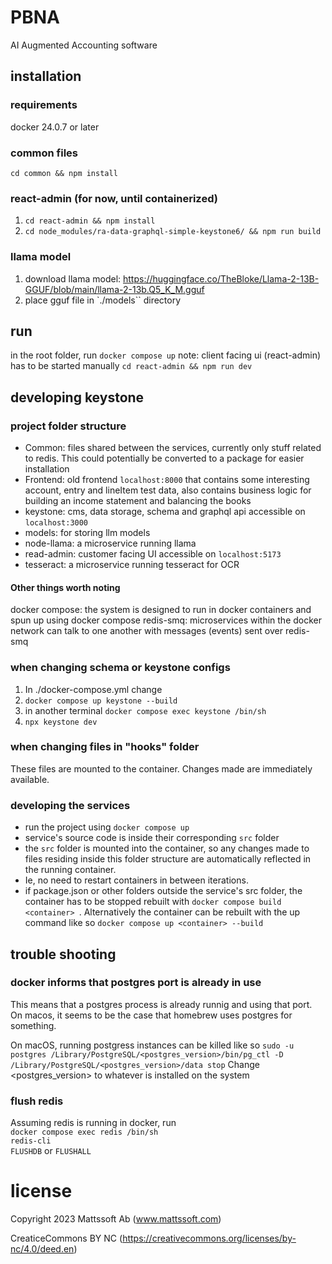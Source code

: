 # PBNA

AI Augmented Accounting software

## installation

### requirements
docker 24.0.7 or later

### common files
`cd common && npm install`

### react-admin (for now, until containerized)
1. `cd react-admin && npm install`
2. `cd node_modules/ra-data-graphql-simple-keystone6/ && npm run build`

### llama model
1. download llama model: https://huggingface.co/TheBloke/Llama-2-13B-GGUF/blob/main/llama-2-13b.Q5_K_M.gguf  
2. place gguf file in `./models`` directory  

## run
in the root folder, run `docker compose up`
note: client facing ui (react-admin) has to be started manually `cd react-admin && npm run dev`

## developing keystone

### project folder structure

- Common: files shared between the services, currently only stuff related to redis. This could potentially be converted to a package for easier installation
- Frontend: old frontend `localhost:8000` that contains some interesting account, entry and lineItem test data, also contains business logic for building an income statement and balancing the books
- keystone: cms, data storage, schema and graphql api accessible on `localhost:3000`
- models: for storing llm models
- node-llama: a microservice running llama
- read-admin: customer facing UI accessible on `localhost:5173`
- tesseract: a microservice running tesseract for OCR

#### Other things worth noting

docker compose: the system is designed to run in docker containers and spun up using docker compose 
redis-smq: microservices within the docker network can talk to one another with messages (events) sent over redis-smq

### when changing schema or keystone configs
1. In ./docker-compose.yml change 
1. `docker compose up keystone --build`
2. in another terminal `docker compose exec keystone /bin/sh`
3. `npx keystone dev`

### when changing files in "hooks" folder
These files are mounted to the container. Changes made are immediately available. 


### developing the services
- run the project using `docker compose up`
- service's source code is inside their corresponding `src` folder
- the `src` folder is mounted into the container, so any changes made to files residing inside this folder structure
  are automatically reflected in the running container.
- Ie, no need to restart containers in between iterations.
- if package.json or other folders outside the service's src folder, the container has to be stopped rebuilt with `docker compose build <container> `. Alternatively the container can be rebuilt with the up command like so `docker compose up <container> --build`


## trouble shooting

### docker informs that postgres port is already in use
This means that a postgres process is already runnig and using that port. On macos, it seems to be 
the case that homebrew uses postgres for something.

On macOS, running postgress instances can be killed like so
`sudo -u postgres /Library/PostgreSQL/<postgres_version>/bin/pg_ctl -D /Library/PostgreSQL/<postgres_version>/data stop`
Change <postgres_version> to whatever is installed on the system


### flush redis
Assuming redis is running in docker, run  
`docker compose exec redis /bin/sh`  
`redis-cli`  
`FLUSHDB` or `FLUSHALL`


# license
Copyright 2023 Mattssoft Ab (www.mattssoft.com)

CreaticeCommons BY NC 
(https://creativecommons.org/licenses/by-nc/4.0/deed.en)
